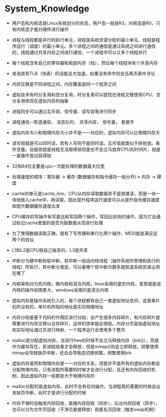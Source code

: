 # System_Knowledge
- 用户态和内核态是Linux系统划分的状态，用户态一般是R3，内核态是R0，只有内核态才能对硬件进行操作

- 进程与线程都是并行的执行单元，进程是系统资源分配的最小单元、线程是程序运行（调度）的最小单元。多个进程之间的通信是通过系统之间进行通信的，线程通过共享内存之间进行通信，一个进程中可以又多个线程并行

- 每个线程含有自己的寄存器和局部内存（栈），然后每个线程块有个共享内存

- 查询具有TLB（快表）的话能击大加速，如果没有命中则会去再页表中寻址

- 内存交换是不同进程之间，内存覆盖是同一个程序之间

- 虚拟技术有时分复用和空分复用，时分复用可以提现在进程交替使用CPU，空分复用体现在虚拟内存的抽象

- 进程同步可以通过互斥锁、信号量、读写锁等进行同步

- 进程通信--管道通信， 消息队列， 共享内存， 信号量， 套接字

- 虚拟内存大小和物理内存大小并不是一一对应的，虚拟内存可以比物理内存大

- 读写锁就是可以同时读，若有人写则不能同时读。互斥锁就类似于排他锁。条件变量。自旋锁就是线程无法取得锁但是也不会立马放弃CPU的时间片，就是一直循环尝试获得锁

- 32和64位主要是cpu一次能处理的数据最大位宽

- 处理速度的顺序：寄存器 -> 缓存 (数据缓存和指令缓存一般分开)-> 内存 -> 硬盘

- cache的单元是cache_line，CPU从内存读取数据并不是直接读，而是一块一块地放入cache中，再读取。因此提升程序运行速度可以从提升指令缓存速度和提升数据缓存速度出发

- CPU缓存的写操作有写直达和写回两个操作，写回比较快的操作，因为它会通过标记cache里面的是否为脏数据从而进行处理

- 为了使得数据读取正确，就有了写传播和串行化两个操作，MESI就是满足这两个的协议

- L1和L2是CPU核自己独享的，L3是共享

- 中断分为硬中断和软中断，软中断一般由内核线程（操作系统所管理和执行的线程）所执行，软中断分类型，可以看哪个软中断次数多就知道系统资源占用在哪了

- 内核架构分为宏内核，微内核和混合内核，linux采用的是宏内核，意思就是说内核的操作权限更大，windows采用的是混合内核

- 虚拟内存是操作系统引入的，每个进程都有自己一套虚拟地址空间，这是单片机所没有的，单片机所指的地址是实际物理地址

- 内存分段是基于代码的作用区进行分段，会产生很多内存碎片，有内存碎片就需要进行内存交换以合并碎片，这样的效率就会很低。内存分页是指虚拟地址和实际地址通过页进行映射，一个程序运行会使用多个整页

- malloc是分配虚拟内存，当进行free的时候不会立马释放内存（brk()），而是作为缓存存在，若进程结束才会释放，但是mmap()则会立即释放。频繁使用mmap会导致缺页中断，还会会导致态切换频繁。频繁使用brk

- 虚拟内存虽然和物理内存是一一对应的关系，但是并不是所有的虚拟内存都会分配物理内存，只有进程所需要的时候才会进行分配，且还有内存回收的机制，因此虚拟内存一般都是大于物理内存的

- malloc分配的是虚拟内存，此时不会有任何操作，当进程真的需要的时候会出发缺页中断，此时才是进行分配的时候

- 内存不够时会触发内存回收，直接内存回收（同步），后台内存回收（异步），也可以分为文件页回收（干净页直接释放）和匿名页回收（触发swap机制）
